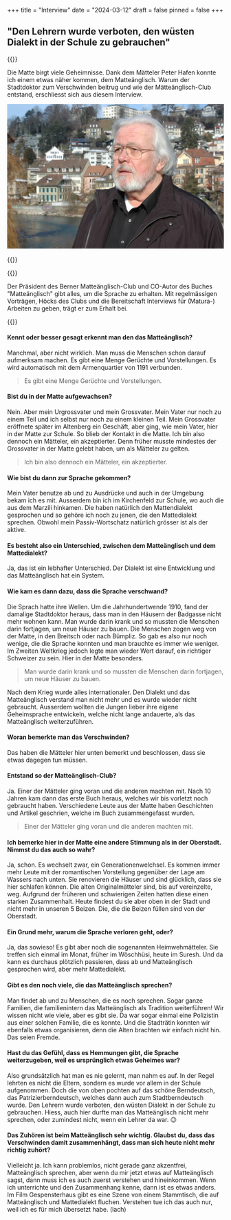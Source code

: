 +++
title = "Interview"
date = "2024-03-12"
draft = false
pinned = false
+++
## "Den Lehrern wurde verboten, den wüsten Dialekt in der Schule zu gebrauchen"

{{<lead>}}

Die Matte birgt viele Geheimnisse. Dank dem Mätteler Peter Hafen konnte ich einem etwas näher kommen, dem Matteänglisch. Warum der Stadtdoktor zum Verschwinden beitrug und wie der Mätteänglisch-Club entstand, erschliesst sich aus diesem Interview. 

![Der Mätteler Peter Hafen vor dem Aarenbogen, der die Matte umschliesst.](foto-peter-hafen-verkleinert.jpg)

{{</lead>}}

{{<box>}}

Der Präsident des Berner Matteänglisch-Club und CO-Autor des Buches "Matteänglisch" gibt alles, um die Sprache zu erhalten. Mit regelmässigen Vorträgen, Höcks des Clubs und die Bereitschaft Interviews für (Matura-) Arbeiten zu geben, trägt er zum Erhalt bei.

{{</box>}}

#### **Kennt oder besser gesagt erkennt man den das Matteänglisch?**

Manchmal, aber nicht wirklich. Man muss die Menschen schon darauf aufmerksam machen. Es gibt eine Menge Gerüchte und Vorstellungen. Es wird automatisch mit dem Armenquartier von 1191 verbunden. 

> Es gibt eine Menge Gerüchte und Vorstellungen.

#### **Bist du in der Matte aufgewachsen?**

Nein. Aber mein Urgrossvater und mein Grossvater. Mein Vater nur noch zu einem Teil und ich selbst nur noch zu einem kleinen Teil. Mein Grossvater eröffnete später im Altenberg ein Geschäft, aber ging, wie mein Vater, hier in der Matte zur Schule. So blieb der Kontakt in die Matte. 
Ich bin also dennoch ein Mätteler, ein akzeptierter. Denn früher musste mindestes der Grossvater in der Matte gelebt haben, um als Mätteler zu gelten.

> Ich bin also dennoch ein Mätteler, ein akzeptierter.

#### **Wie bist du dann zur Sprache gekommen?**

Mein Vater benutze ab und zu Ausdrücke und auch in der Umgebung bekam ich es mit. Ausserdem bin ich im Kirchenfeld zur Schule, wo auch die aus dem Marzili hinkamen. Die haben natürlich den Mattendialekt gesprochen und so gehöre ich noch zu jenen, die den Mattedialekt sprechen. Obwohl mein Passiv-Wortschatz natürlich grösser ist als der aktive. 

#### **Es besteht also ein Unterschied, zwischen dem Matteänglisch und dem Mattedialekt?**

Ja, das ist ein lebhafter Unterschied. Der Dialekt ist eine Entwicklung und das Matteänglisch hat ein System. 

#### **Wie kam es dann dazu, dass die Sprache verschwand?**

Die Sprach hatte ihre Wellen. Um die Jahrhundertwende 1910, fand der damalige Stadtdoktor heraus, dass man in den Häusern der Badgasse nicht mehr wohnen kann. Man wurde darin krank und so mussten die Menschen darin fortjagen, um neue Häuser zu bauen. Die Menschen zogen weg von der Matte, in den Breitsch oder nach Bümpliz. So gab es also nur noch wenige, die die Sprache konnten und man brauchte es immer wie weniger. 
Im Zweiten Weltkrieg jedoch legte man wieder Wert darauf, ein richtiger Schweizer zu sein. Hier in der Matte besonders. 

> Man wurde darin krank und so mussten die Menschen darin fortjagen, um neue Häuser zu bauen. 

Nach dem Krieg wurde alles internationaler. Den Dialekt und das Matteänglisch verstand man nicht mehr und es wurde wieder nicht gebraucht. Ausserdem wollten die Jungen lieber ihre eigene Geheimsprache entwickeln, welche nicht lange andauerte, als das Matteänglisch weiterzuführen. 

#### **Woran bemerkte man das Verschwinden?**

Das haben die Mätteler hier unten bemerkt und beschlossen, dass sie etwas dagegen tun müssen. 

#### **Entstand so der Matteänglisch-Club?**

Ja. Einer der Mätteler ging voran und die anderen machten mit. Nach 10 Jahren kam dann das erste Buch heraus, welches wir bis vorletzt noch gebraucht haben. Verschiedene Leute aus der Matte haben Geschichten und Artikel geschrien, welche im Buch zusammengefasst wurden. 

> Einer der Mätteler ging voran und die anderen machten mit.

#### **Ich bemerke hier in der Matte eine andere Stimmung als in der Oberstadt. Nimmst du das auch so wahr?**

Ja, schon. Es wechselt zwar, ein Generationenwelchsel. Es kommen immer mehr Leute mit der romantischen Vorstellung gegenüber der Lage am Wassers nach unten. Sie renovieren die Häuser und sind glücklich, dass sie hier schlafen können. 
Die alten Originalmätteler sind, bis auf vereinzelte, weg. Aufgrund der früheren und schwierigen Zeiten hatten diese einen starken Zusammenhalt. Heute findest du sie aber oben in der Stadt und nicht mehr in unseren 5 Beizen. Die, die die Beizen füllen sind von der Oberstadt.

#### **Ein Grund mehr, warum die Sprache verloren geht, oder?**

Ja, das sowieso! Es gibt aber noch die sogenannten Heimwehmätteler. Sie treffen sich einmal im Monat, früher im Wöschhüsi, heute im Suresh. Und da kann es durchaus plötzlich passieren, dass ab und Matteänglisch gesprochen wird, aber mehr Mattedialekt.

#### **Gibt es den noch viele, die das Matteänglisch sprechen?**

Man findet ab und zu Menschen, die es noch sprechen. Sogar ganze Familien, die familienintern das Matteänglisch als Tradition weiterführen! Wir wissen nicht wie viele, aber es gibt sie. Da war sogar einmal eine Polizistin aus einer solchen Familie, die es konnte. Und die Stadträtin konnten wir ebenfalls etwas organisieren, denn die Alten brachten wir einfach nicht hin. Das seien Fremde. 

#### **Hast du das Gefühl, dass es Hemmungen gibt, die Sprache weiterzugeben, weil es ursprünglich etwas Geheimes war?**

Also grundsätzlich hat man es nie gelernt, man nahm es auf. In der Regel lehrten es nicht die Eltern, sondern es wurde vor allem in der Schule aufgenommen. Doch die von oben pochten auf das schöne Berndeutsch, das Patrizierberndeutsch, welches dann auch zum Stadtberndeutsch wurde. Den Lehrern wurde verboten, den wüsten Dialekt in der Schule zu gebrauchen. Hiess, auch hier durfte man das Matteänglisch nicht mehr sprechen, oder zumindest nicht, wenn ein Lehrer da war. 😉

#### **Das Zuhören ist beim Matteänglisch sehr wichtig. Glaubst du, dass das Verschwinden damit zusammenhängt, dass man sich heute nicht mehr richtig zuhört?**

Vielleicht ja. Ich kann problemlos, nicht gerade ganz akzentfrei, Matteänglisch sprechen, aber wenn du mir jetzt etwas auf Matteänglisch sagst, dann muss ich es auch zuerst verstehen und hineinkommen. Wenn ich unterrichte und den Zusammenhang kenne, dann ist es etwas anders. Im Film Gespensterhaus gibt es eine Szene von einem Stammtisch, die auf Matteänglisch und Mattedialekt fluchen. Verstehen tue ich das auch nur, weil ich es für mich übersetzt habe. (lach)